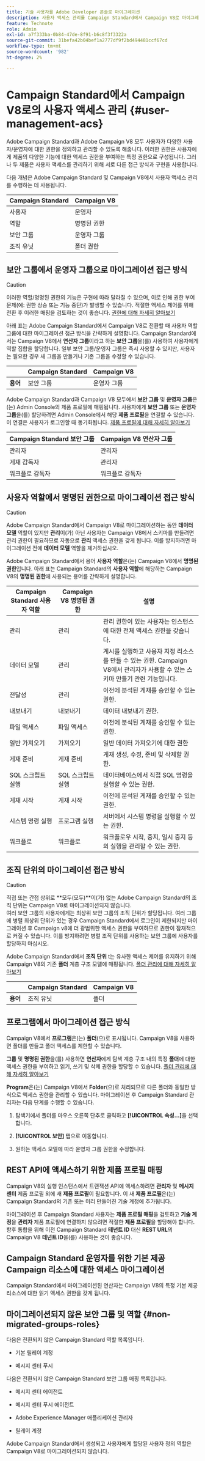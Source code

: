 ```yaml
---
title: 기술 사용자를 Adobe Developer 콘솔로 마이그레이션
description: 사용자 액세스 관리를 Campaign Standard에서 Campaign V8로 마이그레이션하는 방법에 대해 알아봅니다.
feature: Technote
role: Admin
exl-id: a7f333ba-0b84-47de-8f91-b6c8f3f3322a
source-git-commit: 31befa42b04bef1a2777df9f2bd494481ccf67cd
workflow-type: tm+mt
source-wordcount: '982'
ht-degree: 2%

---
```


# Campaign Standard에서 Campaign V8로의 사용자 액세스 관리 {#user-management-acs}

Adobe Campaign Standard과 Adobe Campaign V8 모두 사용자가 다양한 사용자/운영자에 대한 권한을 정의하고 관리할 수 있도록 해줍니다. 이러한 권한은 사용자에게 제품의 다양한 기능에 대한 액세스 권한을 부여하는 특정 권한으로 구성됩니다. 그러나 두 제품은 사용자 액세스를 관리하기 위해 서로 다른 접근 방식과 구현을 사용합니다.

다음 개념은 Adobe Campaign Standard 및 Campaign V8에서 사용자 액세스 관리를 수행하는 데 사용됩니다.

| Campaign Standard | Campaign V8 |
|---------|----------|
| 사용자 | 운영자 |
| 역할 | 명명된 권한 |
| 보안 그룹 | 운영자 그룹 |
| 조직 유닛 | 폴더 권한 |

## 보안 그룹에서 운영자 그룹으로 마이그레이션 접근 방식

>[!CAUTION]
>
>이러한 역할/명명된 권한의 기능은 구현에 따라 달라질 수 있으며, 이로 인해 권한 부여 문제(예: 권한 상승 또는 기능 중단)가 발생할 수 있습니다. 적절한 액세스 제어를 위해 전환 후 이러한 매핑을 검토하는 것이 좋습니다. [권한에 대해 자세히 알아보기](https://experienceleague.adobe.com/en/docs/campaign/campaign-v8/admin/permissions/manage-permissions)

아래 표는 Adobe Campaign Standard에서 Campaign V8로 전환할 때 사용자 역할 그룹에 대한 마이그레이션 접근 방식을 간략하게 설명합니다. Campaign Standard에서는 Campaign V8에서 **연산자 그룹**&#x200B;이라고 하는 **보안 그룹**&#x200B;을(를) 사용하여 사용자에게 역할 집합을 할당합니다. 일부 보안 그룹/운영자 그룹은 즉시 사용할 수 있지만, 사용자는 필요한 경우 새 그룹을 만들거나 기존 그룹을 수정할 수 있습니다.

| | **Campaign Standard** | **Campaign V8** |
|---------|----------|---------|
| **용어**  | 보안 그룹 | 운영자 그룹 |

Adobe Campaign Standard과 Campaign V8 모두에서 **보안 그룹** 및 **운영자 그룹**&#x200B;은(는) Admin Console의 제품 프로필에 매핑됩니다. 사용자에게 **보안 그룹** 또는 **운영자 그룹**&#x200B;을(를) 할당하려면 Admin Console에서 해당 **제품 프로필**&#x200B;을 연결할 수 있습니다. 이 연결은 사용자가 로그인할 때 동기화됩니다. [제품 프로필에 대해 자세히 알아보기](https://experienceleague.adobe.com/en/docs/campaign/campaign-v8/admin/permissions/manage-permissions)

| **Campaign Standard 보안 그룹** | **Campaign V8 연산자 그룹** |
|----------|---------|
| 관리자 | 관리자 |
| 게재 감독자 | 관리자 |
| 워크플로 감독자 | 워크플로 감독자  |

## 사용자 역할에서 명명된 권한으로 마이그레이션 접근 방식

>[!CAUTION]
>
>Adobe Campaign Standard에서 Campaign V8로 마이그레이션하는 동안 **데이터 모델** 역할이 있지만 **관리**&#x200B;이(가) 아닌 사용자는 Campaign V8에서 스키마를 만들려면 관리 권한이 필요하므로 자동으로 **관리** 액세스 권한을 갖게 됩니다. 이를 방지하려면 마이그레이션 전에 **데이터 모델** 역할을 제거하십시오.

Adobe Campaign Standard에서 용어 **사용자 역할**&#x200B;은(는) Campaign V8에서 **명명된 권한**&#x200B;입니다. 아래 표는 Campaign Standard의 **사용자 역할**&#x200B;에 해당하는 Campaign V8의 **명명된 권한**&#x200B;에 사용되는 용어를 간략하게 설명합니다.

| **Campaign Standard 사용자 역할** | **Campaign V8 명명된 권한** | **설명**  |
|----------|---------|---------|
| 관리 | 관리 | 관리 권한이 있는 사용자는 인스턴스에 대한 전체 액세스 권한을 갖습니다. |
| 데이터 모델  | 관리 | 게시를 실행하고 사용자 지정 리소스를 만들 수 있는 권한. Campaign V8에서 관리자가 사용할 수 있는 스키마 만들기 관련 기능입니다.  |
| 전달성  | 관리  | 이전에 분석된 게재를 승인할 수 있는 권한.  |
| 내보내기 | 내보내기 | 데이터 내보내기 권한.  |
| 파일 액세스  | 파일 액세스  | 이전에 분석된 게재를 승인할 수 있는 권한.  |
| 일반 가져오기  | 가져오기  | 일반 데이터 가져오기에 대한 권한 |
| 게재 준비 | 게재 준비 | 게재 생성, 수정, 준비 및 삭제할 권한.  |
| SQL 스크립트 실행 | SQL 스크립트 실행 | 데이터베이스에서 직접 SQL 명령을 실행할 수 있는 권한. |
| 게재 시작  | 게재 시작  | 이전에 분석된 게재를 승인할 수 있는 권한.  |
| 시스템 명령 실행 | 프로그램 실행 | 서버에서 시스템 명령을 실행할 수 있는 권한. |
| 워크플로 | 워크플로 | 워크플로우 시작, 중지, 일시 중지 등의 실행을 관리할 수 있는 권한. |

## 조직 단위의 마이그레이션 접근 방식

>[!CAUTION]
>
>직접 또는 간접 상위로 **모두(모두)**이(가) 없는 Adobe Campaign Standard의 조직 단위는 Campaign V8로 마이그레이션되지 않습니다.
></br>
>여러 보안 그룹의 사용자에게는 최상위 보안 그룹의 조직 단위가 할당됩니다. 여러 그룹에 병렬 최상위 단위가 있는 경우 Campaign Standard에서 로그인이 제한되지만 마이그레이션 후 Campaign v8에 더 광범위한 액세스 권한을 부여하므로 권한이 잠재적으로 커질 수 있습니다. 이를 방지하려면 병렬 조직 단위를 사용하는 보안 그룹에 사용자를 할당하지 마십시오.

Adobe Campaign Standard에서 **조직 단위** t는 유사한 액세스 제어를 유지하기 위해 Campaign V8의 기존 **폴더** 계층 구조 모델에 매핑됩니다. [폴더 관리에 대해 자세히 알아보기](https://experienceleague.adobe.com/ko/docs/campaign/campaign-v8/admin/permissions/folder-permissions)

| | **Campaign Standard** | **Campaign V8** |
|---------|----------|---------|
| **용어**  | 조직 유닛 | 폴더 |

## 프로그램에서 마이그레이션 접근 방식

Campaign V8에서 **프로그램**&#x200B;은(는) **폴더**(으)로 표시됩니다. Campaign V8을 사용하면 폴더를 만들고 폴더 액세스를 제한할 수 있습니다.

**그룹** 및 **명명된 권한**&#x200B;을(를) 사용하면 **연산자**&#x200B;에게 탐색 계층 구조 내의 특정 **폴더**&#x200B;에 대한 액세스 권한을 부여하고 읽기, 쓰기 및 삭제 권한을 할당할 수 있습니다. [폴더 관리에 대해 자세히 알아보기](https://experienceleague.adobe.com/ko/docs/campaign/campaign-v8/admin/permissions/folder-permissions)

**Program**&#x200B;은(는) Campaign V8에서 **Folder**(으)로 처리되므로 다른 폴더와 동일한 방식으로 액세스 권한을 관리할 수 있습니다. 마이그레이션 후 Campaign Standard 관리자는 다음 단계를 수행할 수 있습니다.

1. 탐색기에서 폴더를 마우스 오른쪽 단추로 클릭하고 **[!UICONTROL 속성...]**&#x200B;을 선택합니다.

1. **[!UICONTROL 보안]** 탭으로 이동합니다.

1. 원하는 액세스 모델에 따라 운영자 그룹 권한을 수정합니다. 

## REST API에 액세스하기 위한 제품 프로필 매핑 

Campaign V8의 실행 인스턴스에서 트랜잭션 API에 액세스하려면 **관리자** 및 **메시지 센터** 제품 프로필 외에 새 **제품 프로필**&#x200B;이 필요합니다. 이 새 **제품 프로필**&#x200B;은(는) Campaign Standard의 기존 또는 미리 만들어진 기술 계정에 추가됩니다.

마이그레이션 후 Campaign Standard 사용자는 **제품 프로필 매핑**&#x200B;을 검토하고 **기술 계정**&#x200B;을 **관리자** 제품 프로필에 연결하지 않으려면 적절한 **제품 프로필**&#x200B;을 할당해야 합니다. 향후 통합을 위해 이전 Campaign Standard **테넌트 ID** 대신 **REST URL**&#x200B;의 Campaign V8 **테넌트 ID**&#x200B;을(를) 사용하는 것이 좋습니다.

## Campaign Standard 운영자를 위한 기본 제공 Campaign 리소스에 대한 액세스 마이그레이션

Campaign Standard에서 마이그레이션된 연산자는 Campaign V8의 특정 기본 제공 리소스에 대한 읽기 액세스 권한을 갖게 됩니다.

## 마이그레이션되지 않은 보안 그룹 및 역할 {#non-migrated-groups-roles}

다음은 전환되지 않은 Campaign Standard 역할 목록입니다.

* 기본 릴레이 계정 

* 메시지 센터 푸시 

다음은 전환되지 않은 Campaign Standard 보안 그룹 매핑 목록입니다.

* 메시지 센터 에이전트

* 메시지 센터 푸시 에이전트

* Adobe Experience Manager 애플리케이션 관리자

* 릴레이 계정

Adobe Campaign Standard에서 생성되고 사용자에게 할당된 사용자 정의 역할은 Campaign V8로 마이그레이션되지 않습니다.
